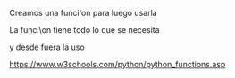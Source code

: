 Creamos una funci'on para luego usarla

La funci\on tiene todo lo que se necesita

y desde fuera la uso


https://www.w3schools.com/python/python_functions.asp